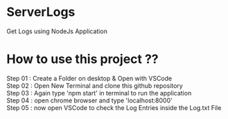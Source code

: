 # ServerLogs
Get Logs using NodeJs Application
# How to use this project ??
Step 01 : Create a Folder on desktop & Open with VSCode<br>
Step 02 : Open New Terminal and clone this github repository<br>
Step 03 : Again type 'npm start' in terminal to run the application<br>
Step 04 : open chrome browser and type 'localhost:8000'<br>
Step 05 : now open VSCode to check the Log Entries inside the Log.txt File
